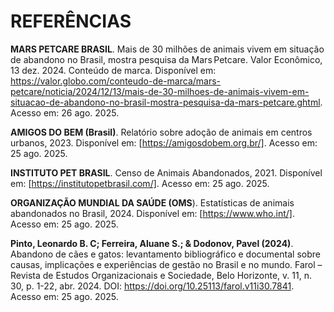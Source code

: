 # REFERÊNCIAS

**MARS PETCARE BRASIL**. Mais de 30 milhões de animais vivem em situação de abandono no Brasil, mostra pesquisa da Mars Petcare. Valor Econômico, 13 dez. 2024. Conteúdo de marca. Disponível em: https://valor.globo.com/conteudo-de-marca/mars-petcare/noticia/2024/12/13/mais-de-30-milhoes-de-animais-vivem-em-situacao-de-abandono-no-brasil-mostra-pesquisa-da-mars-petcare.ghtml. Acesso em: 26 ago. 2025.

**AMIGOS DO BEM (Brasil)**. Relatório sobre adoção de animais em centros urbanos, 2023. Disponível em: [https://amigosdobem.org.br/]. Acesso em: 25 ago. 2025.

**INSTITUTO PET BRASIL**. Censo de Animais Abandonados, 2021. Disponível em: [https://institutopetbrasil.com/]. Acesso em: 25 ago. 2025.

**ORGANIZAÇÃO MUNDIAL DA SAÚDE (OMS**). Estatísticas de animais abandonados no Brasil, 2024. Disponível em: [https://www.who.int/]. Acesso em: 25 ago. 2025.

**Pinto, Leonardo B. C; Ferreira, Aluane S.; & Dodonov, Pavel (2024)**. Abandono de cães e gatos: levantamento bibliográfico e documental sobre causas, implicações e experiências de gestão no Brasil e no mundo. Farol – Revista de Estudos Organizacionais e Sociedade, Belo Horizonte, v. 11, n. 30, p. 1-22, abr. 2024. DOI: https://doi.org/10.25113/farol.v11i30.7841. Acesso em: 25 ago. 2025.
